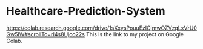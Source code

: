 # Healthcare-Prediction-System

https://colab.research.google.com/drive/1sXxysPouuEzICjmwOZVzqLxVrU0Gw5IW#scrollTo=rI4s8Ujco22s
This is the link to my project on Google Colab.
